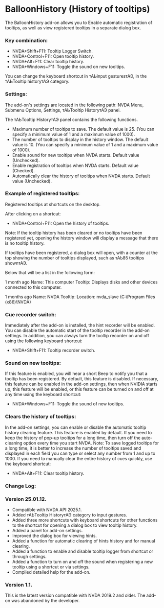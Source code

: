 # BalloonHistory (History of tooltips)

The BalloonHistory add-on allows you to Enable automatic registration of tooltips, as well as view registered tooltips in a separate dialog box.

### Key combination:

* NVDA+Shift+F11: Tooltip Logger Switch.
* NVDA+Control+F11: Open tooltip history.
* NVDA+Alt+F11: Clear tooltip history.
* NVDA+Windows+F11: Toggle the sound on new tooltips.

You can change the keyboard shortcut in тАЬinput gesturesтАЭ, in the тАЬTooltip historyтАЭ category.

### Settings:

The add-on's settings are located in the following path:
NVDA Menu, Submenu Options, Settings, тАЬTooltip HistoryтАЭ panel.

The тАЬTooltip HistoryтАЭ panel contains the following functions.

* Maximum number of tooltips to save. The default value is 25. (You can specify a minimum value of 1 and a maximum value of 1000).
* The number of tooltips to display in the history window. The default value is 10. (You can specify a minimum value of 1 and a maximum value of 1000).
* Enable sound for new tooltips when NVDA starts. Default value (Unchecked).
* Enable registration of tooltips when NVDA starts. Default value (Checked).
* Automatically clear the history of tooltips when NVDA starts. Default value (Unchecked).

### Example of registered tooltips:

Registered tooltips at shortcuts on the desktop.

After clicking on a shortcut:

* NVDA+Control+F11: Open the history of tooltips.

Note: If the tooltip history has been cleared or no tooltips have been registered yet, opening the history window will display a message that there is no tooltip history.

If tooltips have been registered, a dialog box will open, with a counter at the top showing the number of tooltips displayed, such as тАЬ85 tooltips shownтАЭ.

Below that will be a list in the following form:

1 month ago
Name: This computer
Tooltip: Displays disks and other devices connected to this computer.

1 months ago
Name: NVDA
Tooltip: Location: nvda_slave (C:\Program Files (x86)\NVDA)


### Cue recorder switch:

Immediately after the add-on is installed, the hint recorder will be enabled. You can disable the automatic start of the tooltip recorder in the add-on settings.
In addition, you can always turn the tooltip recorder on and off using the following keyboard shortcut:

* NVDA+Shift+F11: Tooltip recorder switch.

### Sound on new tooltips:

If this feature is enabled, you will hear a short Beep to notify you that a tooltip has been registered.
By default, this feature is disabled. If necessary, this feature can be enabled in the add-on settings, then when NVIDIA starts up, this feature will be enabled, or this feature can be turned on and off at any time using the keyboard shortcut:

* NVDA+Windows+F11: Toggle the sound of new tooltips.

### Clears the history of tooltips:

In the add-on settings, you can enable or disable the automatic tooltip history clearing feature. This feature is enabled by default.
If you need to keep the history of pop-up tooltips for a long time, then turn off the auto-cleaning option every time you start NVDA.
Note: To save logged tooltips for a long time, it is better to increase the number of tooltips saved and displayed in each field you can type or select any number from 1 and up to 1000.
If you need to manually clear the entire history of cues quickly, use the keyboard shortcut:

* NVDA+Alt+F11: Clear tooltip history.

### Change Log:

### Version 25.01.12.

* Compatible with NVDA API 2025.1.
* Added тАЬTooltip HistoryтАЭ category to input gestures.
* Added three more shortcuts with keyboard shortcuts for other functions to the shortcut for opening a dialog box to view tooltip history.
* Added a panel for add-on settings.
* Improved the dialog box for viewing hints.
* Added a function for automatic clearing of hints history and for manual clearing.
* Added a function to enable and disable tooltip logger from shortcut or through settings.
* Added a function to turn on and off the sound when registering a new tooltip using a shortcut or via settings.
* Compiled detailed help for the add-on.

### Version 1.1.

This is the latest version compatible with NVDA 2019.2 and older.
The add-on was abandoned by the developer.

